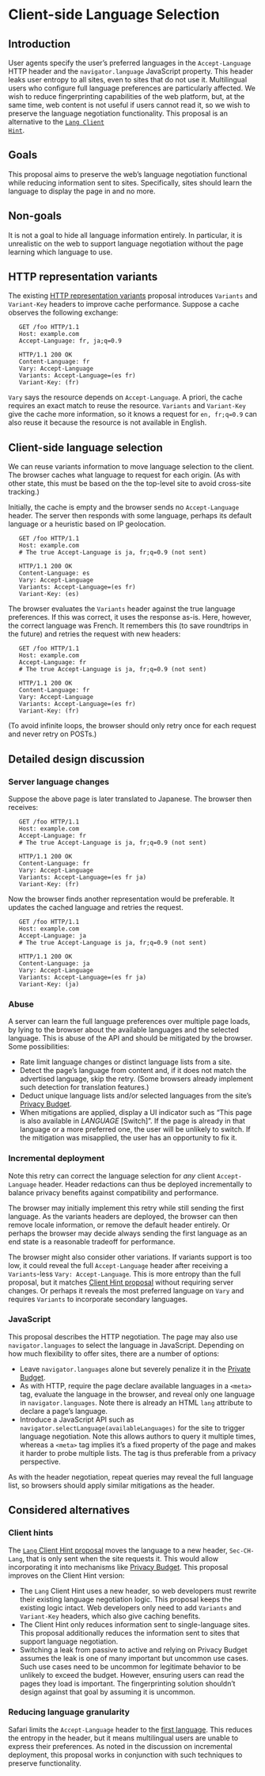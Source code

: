 # Client-side Language Selection

## Introduction

User agents specify the user’s preferred languages in the `Accept-Language` HTTP header and the `navigator.language` JavaScript property. This header leaks user entropy to all sites, even to sites that do not use it. Multilingual users who configure full language preferences are particularly affected. We wish to reduce fingerprinting capabilities of the web platform, but, at the same time, web content is not useful if users cannot read it, so we wish to preserve the language negotiation functionality. This proposal is an alternative to the <code>[Lang Client Hint](https://github.com/WICG/lang-client-hint)</code>.

## Goals

This proposal aims to preserve the web’s language negotiation functional while reducing information sent to sites. Specifically, sites should learn the language to display the page in and no more.

## Non-goals

It is not a goal to hide all language information entirely. In particular, it is unrealistic on the web to support language negotiation without the page learning which language to use.

## HTTP representation variants

The existing [HTTP representation variants](https://tools.ietf.org/html/draft-ietf-httpbis-variants-06) proposal introduces `Variants` and `Variant-Key` headers to improve cache performance. Suppose a cache observes the following exchange:

```
   GET /foo HTTP/1.1
   Host: example.com
   Accept-Language: fr, ja;q=0.9

   HTTP/1.1 200 OK
   Content-Language: fr
   Vary: Accept-Language
   Variants: Accept-Language=(es fr)
   Variant-Key: (fr)
```

`Vary` says the resource depends on `Accept-Language`. A priori, the cache requires an exact match to reuse the resource. `Variants` and `Variant-Key` give the cache more information, so it knows a request for `en, fr;q=0.9` can also reuse it because the resource is not available in English.

## Client-side language selection

We can reuse variants information to move language selection to the client. The browser caches what language to request for each origin. (As with other state, this must be based on the the top-level site to avoid cross-site tracking.)

Initially, the cache is empty and the browser sends no `Accept-Language` header. The server then responds with some language, perhaps its default language or a heuristic based on IP geolocation.

```
   GET /foo HTTP/1.1
   Host: example.com
   # The true Accept-Language is ja, fr;q=0.9 (not sent)

   HTTP/1.1 200 OK
   Content-Language: es
   Vary: Accept-Language
   Variants: Accept-Language=(es fr)
   Variant-Key: (es)
```

The browser evaluates the `Variants` header against the true language preferences. If this was correct, it uses the response as-is. Here, however, the correct language was French. It remembers this (to save roundtrips in the future) and retries the request with new headers:

```
   GET /foo HTTP/1.1
   Host: example.com
   Accept-Language: fr
   # The true Accept-Language is ja, fr;q=0.9 (not sent)

   HTTP/1.1 200 OK
   Content-Language: fr
   Vary: Accept-Language
   Variants: Accept-Language=(es fr)
   Variant-Key: (fr)
```

(To avoid infinite loops, the browser should only retry once for each request and never retry on POSTs.)

## Detailed design discussion

### Server language changes

Suppose the above page is later translated to Japanese. The browser then receives:

```
   GET /foo HTTP/1.1
   Host: example.com
   Accept-Language: fr
   # The true Accept-Language is ja, fr;q=0.9 (not sent)

   HTTP/1.1 200 OK
   Content-Language: fr
   Vary: Accept-Language
   Variants: Accept-Language=(es fr ja)
   Variant-Key: (fr)
```

Now the browser finds another representation would be preferable. It updates the cached language and retries the request.

```
   GET /foo HTTP/1.1
   Host: example.com
   Accept-Language: ja
   # The true Accept-Language is ja, fr;q=0.9 (not sent)

   HTTP/1.1 200 OK
   Content-Language: ja
   Vary: Accept-Language
   Variants: Accept-Language=(es fr ja)
   Variant-Key: (ja)
```

### Abuse

A server can learn the full language preferences over multiple page loads, by lying to the browser about the available languages and the selected language. This is abuse of the API and should be mitigated by the browser. Some possibilities:

* Rate limit language changes or distinct language lists from a site.
* Detect the page’s language from content and, if it does not match the advertised language, skip the retry. (Some browsers already implement such detection for translation features.)
* Deduct unique language lists and/or selected languages from the site’s [Privacy Budget](https://github.com/bslassey/privacy-budget).
* When mitigations are applied, display a UI indicator such as “This page is also available in _LANGUAGE_ \[Switch\]”. If the page is already in that language or a more preferred one, the user will be unlikely to switch. If the mitigation was misapplied, the user has an opportunity to fix it.

### Incremental deployment

Note this retry can correct the language selection for _any_ client `Accept-Language` header. Header redactions can thus be deployed incrementally to balance privacy benefits against compatibility and performance.

The browser may initially implement this retry while still sending the first language. As the variants headers are deployed, the browser can then remove locale information, or remove the default header entirely. Or perhaps the browser may decide always sending the first language as an end state is a reasonable tradeoff for performance.

The browser might also consider other variations. If variants support is too low, it could reveal the full `Accept-Language` header after receiving a `Variants`-less `Vary: Accept-Language`. This is more entropy than the full proposal, but it matches [Client Hint proposal](https://github.com/WICG/lang-client-hint) without requiring server changes. Or perhaps it reveals the most preferred language on `Vary` and requires `Variants` to incorporate secondary languages.

### JavaScript

This proposal describes the HTTP negotiation. The page may also use `navigator.languages` to select the language in JavaScript. Depending on how much flexibility to offer sites, there are a number of options:

* Leave `navigator.languages` alone but severely penalize it in the [Private Budget](https://github.com/bslassey/privacy-budget).
* As with HTTP, require the page declare available languages in a `<meta>` tag, evaluate the language in the browser, and reveal only one language in `navigator.languages`. Note there is already an HTML `lang` attribute to declare a page’s language.
* Introduce a JavaScript API such as `navigator.selectLanguage(availableLanguages)` for the site to trigger language negotiation. Note this allows authors to query it multiple times, whereas a `<meta>` tag implies it’s a fixed property of the page and makes it harder to probe multiple lists. The tag is thus preferable from a privacy perspective.

As with the header negotiation, repeat queries may reveal the full language list, so browsers should apply similar mitigations as the header.

## Considered alternatives

### Client hints

The [`Lang` Client Hint proposal](https://github.com/WICG/lang-client-hint) moves the language to a new header, `Sec-CH-Lang`, that is only sent when the site requests it. This would allow incorporating it into mechanisms like [Privacy Budget](https://github.com/bslassey/privacy-budget). This proposal improves on the Client Hint version:

* The `Lang` Client Hint uses a new header, so web developers must rewrite their existing language negotiation logic. This proposal keeps the existing logic intact. Web developers only need to add `Variants` and `Variant-Key` headers, which also give caching benefits.
* The Client Hint only reduces information sent to single-language sites. This proposal additionally reduces the information sent to sites that support language negotiation.
* Switching a leak from passive to active and relying on Privacy Budget assumes the leak is one of many important but uncommon use cases. Such use cases need to be uncommon for legitimate behavior to be unlikely to exceed the budget. However, ensuring users can read the pages they load is important. The fingerprinting solution shouldn’t design against that goal by assuming it is uncommon.

### Reducing language granularity

Safari limits the `Accept-Language` header to the [first language](https://bugs.webkit.org/show_bug.cgi?id=3510#c27). This reduces the entropy in the header, but it means multilingual users are unable to express their preferences. As noted in the discussion on incremental deployment, this proposal works in conjunction with such techniques to preserve functionality.
